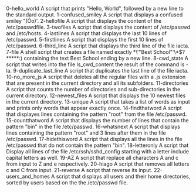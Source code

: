 0-hello_world 
A script that prints "Hello, World", followed by a new line to the standard output.
1-confused_smiley
A script that displays a confused smiley "(Ôo)'.
2-hellofile
A script that displays the content of the /etc/passwdfile.
3-twofiles
A script that displays the content of /etc/passwd and /etc/hosts.
4-lastlines 
A script that displays the last 10 lines of /etc/passwd.
5-firstlines 
A script that displays the first 10 lines of /etc/passwd.
6-third_line
A script that displays the third line of the file iacta.
7-file
A shell script that creates a file named exactly \*\\'"Best School"\'\\*$\?\*\*\*\*\*:) containing the text Best School ending by a new line.
8-cwd_state 
A script that writes into the file ls_cwd_content the result of the command ls -la.
9-duplicate_last_line 
A script that duplicates the last line of the file iacta.
10-no_more_js
A script that deletes all the regular files with a .js extension that are present in the current directory and all its subfolders.
11-directories
A script that counts the number of directories and sub-directories in the current directory.
12-newest_files
A script that displays the 10 newest files in the current directory.
13-unique 
A script that takes a list of words as input and prints only words that appear exactly once.
14-findthatword
A script that displayes lines containing the pattern "root" from the file /etc/passwd.
15-countthatword
A script that displays the number of lines that contain the pattern "bin" in the file /etc/passwd.
16-whatsnext 
A script that displays lines containing the pattern "root" and 3 lines after them in the file /etc/passwd.
17-hidethisword 
A script that displays all the lines in the file /etc/passwd that do not contain the pattern "bin".
18-letteronly
A script that Display all lines of the file /etc/ssh/sshd_config starting with a letter include capital letters as well.
19-AZ 
A script that replace all characters A and c from input to Z and e respectively.
20-hiago
A script that removes all letters c and C from input.
21-reverse
A script that reverse its input.
22-users_and_homes 
A script that displays all users and their home directories, sorted by users based on the the /etc/passwd file.
